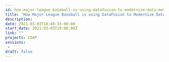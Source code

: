 ```yaml
---
id: how-major-league-baseball-is-using-datafusion-to-modernize-data-movement
title: "How Major League Baseball is using DataFusion to Modernize Data Movement"
description: 
date: 2021-03-03T18:49:33-06:00
start_date: 2021-03-03T10:00:00Z
link: "" 
projects: CDAP
sessions:
 -
draft: false
---
```




